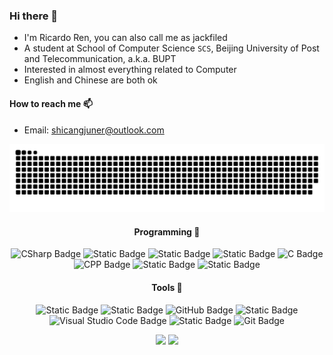 ### Hi there 👋

- I'm Ricardo Ren, you can also call me as jackfiled
- A student at School of Computer Science `SCS`, Beijing University of Post and Telecommunication, a.k.a. BUPT
- Interested in almost everything related to Computer
- English and Chinese are both ok

#### How to reach me 📫

-  Email: [shicangjuner@outlook.com](mailto:shicangjuner@outlook.com)

<div align="center">
<!-- Snake Code Contribution Map 贪吃蛇代码贡献图 -->

<picture>
  <source media="(prefers-color-scheme: dark)" srcset="https://raw.githubusercontent.com/jackfiled/jackfiled/output/github-contribution-grid-snake-dark.svg" />
  <source media="(prefers-color-scheme: light)" srcset="https://raw.githubusercontent.com/jackfiled/jackfiled/output/github-contribution-grid-snake.svg" />
  <img alt="github-snake" src="https://raw.githubusercontent.com/jackfiled/jackfiled/output/github-contribution-grid-snake.svg" />
</picture>

</div>

<div align="center" >

<!--  skill badge 技能徽章 -->

#### Programming 💪

![CSharp Badge](https://img.shields.io/badge/C%23-512BD4?logo=csharp)
![Static Badge](https://img.shields.io/badge/Dotnet-512BD4?logo=dotnet)
![Static Badge](https://img.shields.io/badge/ASP.net-512BD4?logo=dotnet)
![Static Badge](https://img.shields.io/badge/Blazor-512BD4?logo=blazor)
![C Badge](https://img.shields.io/badge/C-555555?logo=c&logoColor=fff&style=flat)
![CPP Badge](https://img.shields.io/badge/C%2B%2B-00599C?logo=cplusplus)
![Static Badge](https://img.shields.io/badge/GO-FAFAFA?logo=go)
![Static Badge](https://img.shields.io/badge/PostgreSQL-FAFAFA?logo=postgresql)


#### Tools 🧰

![Static Badge](https://img.shields.io/badge/Arch%20Linux-FAFAFA?logo=archlinux)
![Static Badge](https://img.shields.io/badge/Gitea-FAFAFA?logo=gitea)
![GitHub Badge](https://img.shields.io/badge/GitHub-181717?logo=github&logoColor=fff&style=flat)
![Static Badge](https://img.shields.io/badge/Visual%20Studio-5C2D91?logo=visualstudio)
![Visual Studio Code Badge](https://img.shields.io/badge/Visual%20Studio%20Code-007ACC?logo=visualstudiocode&logoColor=fff&style=flat)
![Static Badge](https://img.shields.io/badge/Rider-000000?logo=rider)
![Git Badge](https://img.shields.io/badge/Git-F03C2E?logo=git&logoColor=fff&style=flat)

<div align="center" >

<!-- GitHub 数据统计 -->
<img align="" height="137px" src="https://github-readme-stats-git-masterrstaa-rickstaa.vercel.app/api?username=jackfiled&hide_title=true&hide_border=true&show_icons=true&include_all_commits=true&line_height=21text_color=000&icon_color=000&bg_color=0,ea6161,ffc64d,fffc4d,52fa5a&theme=graywhite" />
<img align="" height="137px" src="https://github-readme-stats-git-masterrstaa-rickstaa.vercel.app/api/top-langs/?username=jackfiled&hide_title=true&hide_border=true&layout=compact&langs_count=6&text_color=000&icon_color=fff&bg_color=0,52fa5a,4dfcff,c64dff&theme=graywhite" /><br><br>

</div>